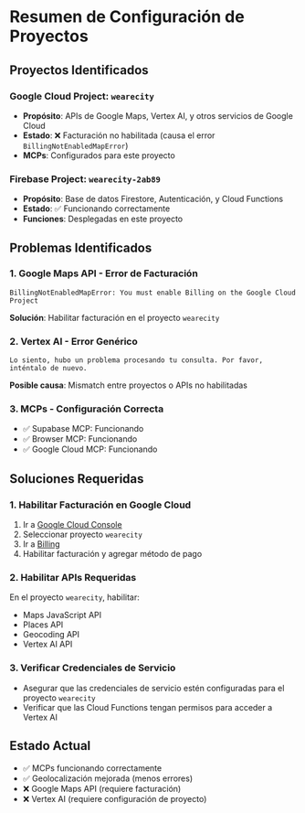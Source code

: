 # Resumen de Configuración de Proyectos

## Proyectos Identificados

### Google Cloud Project: `wearecity`
- **Propósito**: APIs de Google Maps, Vertex AI, y otros servicios de Google Cloud
- **Estado**: ❌ Facturación no habilitada (causa el error `BillingNotEnabledMapError`)
- **MCPs**: Configurados para este proyecto

### Firebase Project: `wearecity-2ab89`
- **Propósito**: Base de datos Firestore, Autenticación, y Cloud Functions
- **Estado**: ✅ Funcionando correctamente
- **Funciones**: Desplegadas en este proyecto

## Problemas Identificados

### 1. Google Maps API - Error de Facturación
```
BillingNotEnabledMapError: You must enable Billing on the Google Cloud Project
```
**Solución**: Habilitar facturación en el proyecto `wearecity`

### 2. Vertex AI - Error Genérico
```
Lo siento, hubo un problema procesando tu consulta. Por favor, inténtalo de nuevo.
```
**Posible causa**: Mismatch entre proyectos o APIs no habilitadas

### 3. MCPs - Configuración Correcta
- ✅ Supabase MCP: Funcionando
- ✅ Browser MCP: Funcionando  
- ✅ Google Cloud MCP: Funcionando

## Soluciones Requeridas

### 1. Habilitar Facturación en Google Cloud
1. Ir a [Google Cloud Console](https://console.cloud.google.com/)
2. Seleccionar proyecto `wearecity`
3. Ir a [Billing](https://console.cloud.google.com/project/_/billing/enable)
4. Habilitar facturación y agregar método de pago

### 2. Habilitar APIs Requeridas
En el proyecto `wearecity`, habilitar:
- Maps JavaScript API
- Places API
- Geocoding API
- Vertex AI API

### 3. Verificar Credenciales de Servicio
- Asegurar que las credenciales de servicio estén configuradas para el proyecto `wearecity`
- Verificar que las Cloud Functions tengan permisos para acceder a Vertex AI

## Estado Actual
- ✅ MCPs funcionando correctamente
- ✅ Geolocalización mejorada (menos errores)
- ❌ Google Maps API (requiere facturación)
- ❌ Vertex AI (requiere configuración de proyecto)
